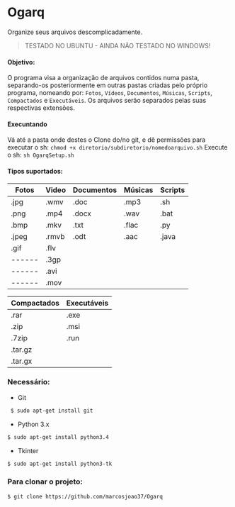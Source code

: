 Ogarq
=====
Organize seus arquivos descomplicadamente.
> TESTADO NO UBUNTU - AINDA NÃO TESTADO NO WINDOWS!

#### Objetivo:

O programa visa a organização de arquivos contidos numa pasta, separando-os posteriormente em outras pastas criadas pelo próprio programa, nomeando por:
 `Fotos`, `Vídeos`, `Documentos`, `Músicas`, `Scripts`, `Compactados` e `Executáveis`. Os arquivos serão separados pelas suas respectivas extensões. 

#### Execuntando
Vá até a pasta onde destes o Clone do/no git, e dê permissões para executar o sh: `chmod +x diretorio/subdiretorio/nomedoarquivo.sh`
Execute o sh: `sh OgarqSetup.sh`

#### Tipos suportados:

| Fotos  | Video  |  Documentos | Músicas | Scripts | 
| ------ | ------ |  ---------- | ------- | ------- | 
| .jpg   | .wmv   |  .doc       | .mp3    | .sh     | 
| .png   | .mp4   |  .docx      | .wav    | .bat    | 
| .bmp   | .mkv   |  .txt       | .flac   | .py     | 
| .jpeg  | .rmvb  |  .odt       | .aac    | .java   | 
| .gif   | .flv   |          
| ------ | .3gp   |  
| ------ | .avi   |  
| ------ | .mov   |  

| Compactados | Executáveis |
| ----------- | ----------- |
| .rar        | .exe        |
| .zip        | .msi        |
| .7zip       | .run        |
| .tar.gz     |
| .tar.gx     |

### Necessário:

* Git

 ```sh
  $ sudo apt-get install git
 ```

* Python 3.x
 
 ```sh
 $ sudo apt-get install python3.4
 ```

* Tkinter

 ```sh
 $ sudo apt-get install python3-tk
 ```

### Para clonar o projeto:
 
 ```sh
 $ git clone https://github.com/marcosjoao37/Ogarq
 ```
